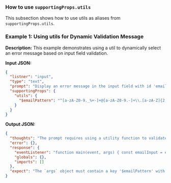 ### How to use `supportingProps.utils`

This subsection shows how to use utils as aliases from `supportingProps.utils`.

### Example 1: Using utils for Dynamic Validation Message

**Description:** This example demonstrates using a util to dynamically select an error message based on input field validation.

**Input JSON:**

```json
{
  "listner": "input",
  "type": "text",
  "prompt": "Display an error message in the input field with id 'emailInput' if the input does not match the regular expression '$emailPattern'",
  "supportingProps": {
    "utils": {
      "$emailPattern": "^[a-zA-Z0-9._%+-]+@[a-zA-Z0-9.-]+\\.[a-zA-Z]{2,}$"
    }
  }
}
```

**Output JSON:**

```json
{
  "thoughts": "The prompt requires using a utility function to validate the input field. I'll use the email pattern from the utility and display an error message in the input field if the validation fails.",
  "error": {},
  "response": {
    "eventListener": "function main(event, args) { const emailInput = event.target; const emailPattern = new RegExp(args.$emailPattern); if (!emailPattern.test(emailInput.value)) { emailInput.setCustomValidity('Please enter a valid email address.'); } else { emailInput.setCustomValidity(''); } }",
    "globals": {},
    "imports": []
  },
  "expect": "The `args` object must contain a key '$emailPattern' with a string value representing the regular expression for email validation."
}
```
